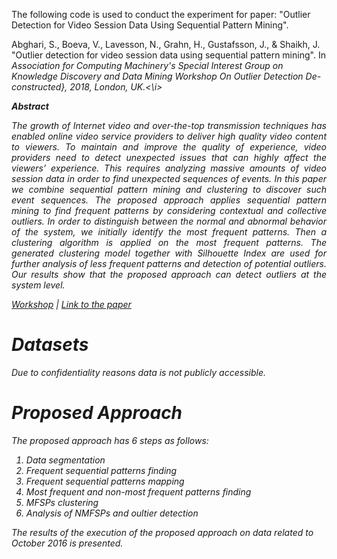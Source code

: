 The following code is used to conduct the experiment for paper: "Outlier Detection for Video Session Data Using Sequential Pattern Mining".

Abghari, S., Boeva, V., Lavesson, N., Grahn, H., Gustafsson, J., & Shaikh, J. "Outlier detection for video session data using sequential pattern mining". In <i>Association for Computing Machinery's Special Interest Group on Knowledge Discovery and Data Mining Workshop On Outlier Detection De-constructed}, 2018, London, UK.<\i>

**Abstract**
<p align="justify">The growth of Internet video and over-the-top transmission techniques has enabled online video service providers to deliver high quality video content to viewers. To maintain and improve the quality of experience, video providers need to detect unexpected issues that can highly affect the viewers’ experience. This requires analyzing massive amounts of video session data in order to find unexpected sequences of events. In this paper we combine sequential pattern mining and clustering to discover such event sequences. The proposed approach applies sequential pattern mining to find frequent patterns by considering contextual and collective outliers. In order to distinguish between the normal and abnormal behavior of the system, we initially identify the most frequent patterns. Then a clustering algorithm is applied on the most frequent patterns. The generated clustering model together with Silhouette Index are used for further analysis of less frequent patterns and detection of potential outliers. Our results show that the proposed approach can detect outliers at the system level.</p>

[Workshop](https://www.andrew.cmu.edu/user/lakoglu/odd/index.html) \| [Link to the paper](https://www.andrew.cmu.edu/user/lakoglu/odd/accepted_papers/ODD_v50_paper_14.pdf)

# Datasets
Due to confidentiality reasons data is not publicly accessible.

# Proposed Approach

The proposed approach has 6 steps as follows:
1. Data segmentation
2. Frequent sequential patterns finding
3. Frequent sequential patterns mapping
4. Most frequent and non-most frequent patterns finding
5. MFSPs clustering
6. Analysis of NMFSPs and oultier detection

The results of the execution of the proposed approach on data related to October 2016 is presented.
